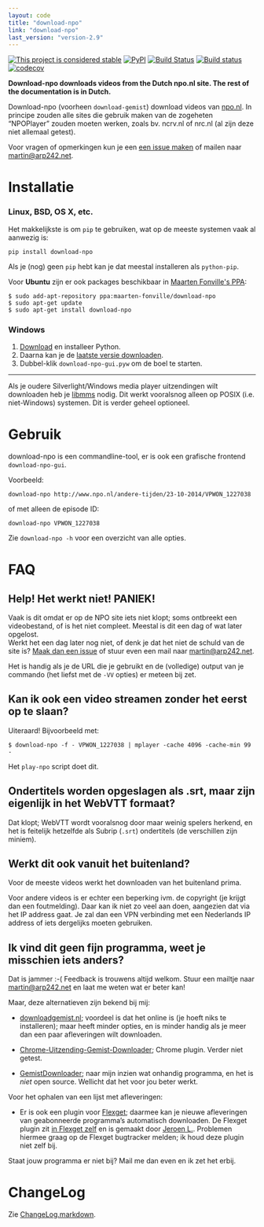 ```yaml
---
layout: code
title: "download-npo"
link: "download-npo"
last_version: "version-2.9"
---
```


[![This project is considered stable](https://img.shields.io/badge/Status-stable-green.svg)](https://arp242.net/status/stable)
[![PyPI](https://img.shields.io/pypi/v/download-npo.svg)](https://pypi.python.org/pypi/download-npo)
[![Build Status](https://travis-ci.org/Carpetsmoker/download-npo.svg?branch=master)](https://travis-ci.org/Carpetsmoker/download-npo)
[![Build status](https://ci.appveyor.com/api/projects/status/72k47k6m209o2u25/branch/master?svg=true)](https://ci.appveyor.com/project/Carpetsmoker/download-npo/branch/master)
[![codecov](https://codecov.io/gh/Carpetsmoker/download-npo/branch/master/graph/badge.svg)](https://codecov.io/gh/Carpetsmoker/download-npo)


**Download-npo downloads videos from the Dutch npo.nl site. The rest of the
documentation is in Dutch.**

Download-npo (voorheen `download-gemist`) download videos van [npo.nl][npo]. In
principe zouden alle sites die gebruik maken van de zogeheten “NPOPlayer” zouden
moeten werken, zoals bv. ncrv.nl of nrc.nl (al zijn deze niet allemaal getest).

Voor vragen of opmerkingen kun je een [een issue maken][issue] of mailen naar
[martin@arp242.net][mail].


Installatie
===========
### Linux, BSD, OS X, etc.
Het makkelijkste is om `pip` te gebruiken, wat op de meeste systemen vaak al
aanwezig is:

    pip install download-npo

Als je (nog) geen `pip` hebt kan je dat meestal installeren als `python-pip`.

Voor **Ubuntu** zijn er ook packages beschikbaar in [Maarten Fonville's
PPA][ppa]:

	$ sudo add-apt-repository ppa:maarten-fonville/download-npo
	$ sudo apt-get update
	$ sudo apt-get install download-npo

### Windows

1. [Download][d-py] en installeer Python.
2. Daarna kan je de [laatste versie downloaden][releases].
3. Dubbel-klik `download-npo-gui.pyw` om de boel te starten.

---------------

Als je oudere Silverlight/Windows media player uitzendingen wilt downloaden heb
je [libmms][libmms] nodig. Dit werkt vooralsnog alleen op POSIX (i.e.
niet-Windows) systemen. Dit is verder geheel optioneel.


Gebruik
=======
download-npo is een commandline-tool, er is ook een grafische frontend
`download-npo-gui`.

Voorbeeld:

    download-npo http://www.npo.nl/andere-tijden/23-10-2014/VPWON_1227038

of met alleen de episode ID:

    download-npo VPWON_1227038

Zie `download-npo -h` voor een overzicht van alle opties.


FAQ
===

Help! Het werkt niet! PANIEK!
-----------------------------
Vaak is dit omdat er op de NPO site iets niet klopt; soms ontbreekt een
videobestand, of is het niet compleet. Meestal is dit een dag of wat later
opgelost.  
Werkt het een dag later nog niet, of denk je dat het niet de schuld van de site
is? [Maak dan een issue][issue] of stuur even een mail naar
[martin@arp242.net][mail].

Het is handig als je de URL die je gebruikt en de (volledige) output van je
commando (het liefst met de `-VV` opties) er meteen bij zet.

Kan ik ook een video streamen zonder het eerst op te slaan?
-----------------------------------------------------------
Uiteraard! Bijvoorbeeld met:

	$ download-npo -f - VPWON_1227038 | mplayer -cache 4096 -cache-min 99 -

Het `play-npo` script doet dit.

Ondertitels worden opgeslagen als .srt, maar zijn eigenlijk in het WebVTT formaat?
----------------------------------------------------------------------------------
Dat klopt; WebVTT wordt vooralsnog door maar weinig spelers herkend, en het is
feitelijk hetzelfde als Subrip (`.srt`) ondertitels (de verschillen zijn miniem).

Werkt dit ook vanuit het buitenland?
------------------------------------
Voor de meeste videos werkt het downloaden van het buitenland prima.

Voor andere videos is er echter een beperking ivm. de copyright (je krijgt dan
een foutmelding). Daar kan ik niet zo veel aan doen, aangezien dat via het IP
address gaat. Je zal dan een VPN verbinding met een Nederlands IP address of
iets dergelijks moeten gebruiken.

Ik vind dit geen fijn programma, weet je misschien iets anders?
---------------------------------------------------------------
Dat is jammer :-( Feedback is trouwens altijd welkom. Stuur een mailtje naar
[martin@arp242.net][mail] en laat me weten wat er beter kan!

Maar, deze alternatieven zijn bekend bij mij:

- [downloadgemist.nl][dg.nl]; voordeel is dat het online is (je hoeft niks te
  installeren); maar heeft minder opties, en is minder handig als je meer dan
  een paar afleveringen wilt downloaden.

- [Chrome-Uitzending-Gemist-Downloader](https://github.com/luukd/Chrome-Uitzending-Gemist-Downloader);
  Chrome plugin. Verder niet getest.

- [GemistDownloader](http://www.helpdeskweb.nl/gemistdownloader/); naar mijn
  inzien wat onhandig programma, en het is *niet* open source. Wellicht dat het
  voor jou beter werkt.

Voor het ophalen van een lijst met afleveringen:

- Er is ook een plugin voor [Flexget](http://flexget.com/); daarmee kan je
  nieuwe afleveringen van geabonneerde programma’s automatisch downloaden. De
  Flexget plugin zit [in Flexget
  zelf](https://github.com/Flexget/Flexget/blob/develop/flexget/plugins/input/npo_watchlist.py)
  en is gemaakt door [Jeroen L.](https://github.com/jeroenl). Problemen hiermee
  graag op de Flexget bugtracker melden; ik houd deze plugin niet zelf bij.

Staat jouw programma er niet bij? Mail me dan even en ik zet het erbij.

ChangeLog
=========
Zie [ChangeLog.markdown](https://github.com/Carpetsmoker/download-npo/blob/master/ChangeLog.markdown).

[npo]: http://www.npo.nl/
[issue]: https://github.com/Carpetsmoker/download-npo/issues/new
[mail]: mailto:martin@arp242.net
[python]: http://python.org/
[d-py]: https://www.python.org/ftp/python/3.6.0/python-3.6.0.exe
[releases]: https://github.com/Carpetsmoker/download-npo/releases
[libmms]: http://sourceforge.net/projects/libmms/
[dg.nl]: http://downloadgemist.nl
[npo-pvr]: https://github.com/jhoek/Npo-Pvr
[ppa]: https://code.launchpad.net/~maarten-fonville/+archive/ubuntu/download-npo
